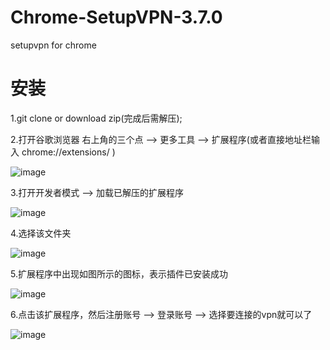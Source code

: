 # Chrome-SetupVPN-3.7.0

setupvpn for chrome

# 安装

1.git clone or download zip(完成后需解压);

2.打开谷歌浏览器 右上角的三个点 --> 更多工具 --> 扩展程序(或者直接地址栏输入 chrome://extensions/ )

![image](https://github.com/qin-ziqi/Chrome-SetupVPN-3.7.0/blob/master/assets/images/step1.png)

3.打开开发者模式 --> 加载已解压的扩展程序

![image](https://github.com/qin-ziqi/Chrome-SetupVPN-3.7.0/blob/master/assets/images/step2.png)

4.选择该文件夹

![image](https://github.com/qin-ziqi/Chrome-SetupVPN-3.7.0/blob/master/assets/images/step3.png)

5.扩展程序中出现如图所示的图标，表示插件已安装成功

![image](https://github.com/qin-ziqi/Chrome-SetupVPN-3.7.0/blob/master/assets/images/step4.png)

6.点击该扩展程序，然后注册账号 --> 登录账号 --> 选择要连接的vpn就可以了

![image](https://github.com/qin-ziqi/Chrome-SetupVPN-3.7.0/blob/master/assets/images/step5.png)
